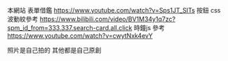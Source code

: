 本網站
表單借鑑 https://www.youtube.com/watch?v=Sps1JT_SITs
按鈕 css 波動紋參考 https://www.bilibili.com/video/BV1M34y1q7zc?spm_id_from=333.337.search-card.all.click
時鐘js 參考 https://www.youtube.com/watch?v=cwytNxk4evY

照片是自己拍的 其他都是自己原創